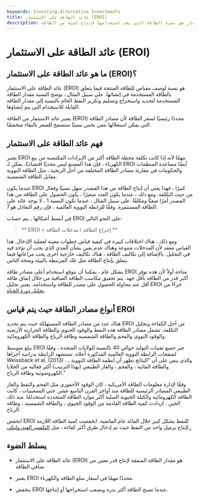 ```yaml
---
keywords: Investing,Alternative Investments
title: عائد الطاقة على الاستثمار (EROI)
description: عائد الطاقة على الاستثمار هو نسبة الطاقة التي يجب استخدامها لإنتاج كمية من الطاقة.
---
```


# عائد الطاقة على الاستثمار (EROI)
## ما هو عائد الطاقة على الاستثمار (EROI)؟

عائد الطاقة على الاستثمار (EROI) هو نسبة لوصف مقياس للطاقة المنتجة فيما يتعلق بالطاقة المستخدمة في إنشائها. على سبيل المثال ، توضح النسبة مقدار الطاقة المستخدمة لتحديد واستخراج وتسليم وتكرير النفط الخام بالنسبة إلى مقدار الطاقة القابلة للاستخدام التي يتم إنشاؤها.

يعتبر عائد الاستثمار من الطاقة (EROI) محددًا رئيسيًا لسعر الطاقة لأن مصادر الطاقة التي يمكن استغلالها بثمن بخس نسبيًا ستسمح للسعر بالبقاء منخفضًا.

## فهم عائد الطاقة على الاستثمار

يعتبر EROI مهمًا لأنه إذا كانت تكلفة محطة الطاقة أكثر من الإيرادات المكتسبة من بيع الكهرباء ، فإن هذا المصنع ليس مجديًا اقتصاديًا. يمكن لـ EROI أيضًا مساعدة المنظمات والحكومات في مقارنة مصادر الطاقة المختلفة من أجل الربحية ، مثل الطاقة النووية مقابل الطاقة الشمسية.

عندما يكون EROI كبيرًا ، فهذا يعني أن إنتاج الطاقة من هذا المصدر سهل نسبيًا وفعال من حيث التكلفة. ومع ذلك ، عندما يكون العدد صغيرًا ، يكون الحصول على الطاقة من هذا المصدر أمرًا صعبًا ومكلفًا. على سبيل المثال ، عندما تكون النسبة 1 ، لا يوجد عائد على الطاقة المستثمرة. وفقًا للرابطة النووية العالمية ، فإن رقم التعادل هو 7.

في أبسط أشكالها ، يتم حساب EROI على النحو التالي:

>

> ** EROI = إخراج الطاقة / مدخلات الطاقة **

>

ومع ذلك ، هناك اختلافات كبيرة في كيفية قياس خطوات معينة لعملية الإدخال. هذا القياس معقد لأن المدخلات متنوعة وهناك عدم يقين بشأن المدى الذي يجب أن تؤخذ فيه في التحليل. بالإضافة إلى تكاليف الطاقة ، هناك تكاليف خارجية أخرى يجب مراعاتها فيما يتعلق بإنتاج الطاقة مثل تلك المرتبطة بالبيئة وصحة الناس.

بشكل عام ، يمكننا أن نتوقع استخدام أعلى مصادر طاقة EROI متاحة أولاً لأن هذه توفر أكبر قدر من الطاقة بأقل جهد. يتم تحقيق مكاسب الطاقة الصافية من خلال إنفاق طاقة أقل عند محاولة الحصول على مصدر للطاقة واستخدامه. يعتبر تحليل EROI جزءًا من [تحليل دورة الحياة](/industrylifecycleanalysis).

## أنواع مصادر الطاقة حيث يتم قياس EROI

هناك عدد من مصادر الطاقة المستهلكة حيث يتم تحديد EROI من أجل الكفاءة وتحليل التكلفة. تشمل مصادر الطاقة هذه النفط والوقود الحيوي والطاقة الحرارية الأرضية والوقود النووي والفحم والطاقة الشمسية وطاقة الرياح والطاقة الكهرومائية.

يبلغ متوسط EROI عبر جميع تقنيات التوليد حوالي 40 بالنسبة للولايات المتحدة ، وفقًا لصفحات الرابطة النووية العالمية المذكورة أعلاه. تستشهد الرابطة بدراسة أجراها Weissback et al. (2013) ، والذي ينص على أن "النتائج تظهر أن أنظمة الطاقة النووية ، والطاقة المائية ، والفحم ، والغاز الطبيعي (بهذا الترتيب) أكثر فعالية من الخلايا الكهروضوئية وطاقة الرياح."

وفقًا لإدارة معلومات الطاقة الأمريكية ، كان الوقود الأحفوري مثل الفحم والنفط والغاز الطبيعي المصادر الرئيسية للطاقة منذ أواخر القرن التاسع عشر. حتى التسعينيات ، كانت الطاقة الكهرومائية والكتلة الحيوية الصلبة أكثر موارد الطاقة المتجددة استخدامًا. منذ ذلك الحين ، ازدادت كمية الطاقة القادمة من الوقود الحيوي ، والطاقة الشمسية ، وطاقة الرياح.

انخفض EROI للنفط بشكل كبير خلال المائة عام الماضية. انخفضت كمية الطاقة اللازمة لإنتاج برميل واحد من النفط حيث تم إدخال طرق أكثر كفاءة ، مثل [التكسير الهيدروليكي .](/fracking)

## يسلط الضوء

- عائد الطاقة على الاستثمار (EROI) هو مقدار الطاقة المنفقة لإنتاج قدر معين من صافي الطاقة.

- يعتبر EROI محددًا مهمًا في أسعار سلع الطاقة والكهرباء.

- ينخفض EROI عندما تصبح الطاقة أكثر ندرة ويصعب استخراجها أو إنتاجها.

